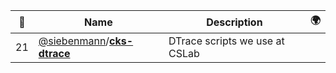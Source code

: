 |:star2: | Name | Description | 🌍|
|---|---|---|---|
|21|[@siebenmann](https://github.com/siebenmann)/[**cks-dtrace**](https://github.com/siebenmann/cks-dtrace)|DTrace scripts we use at CSLab||

